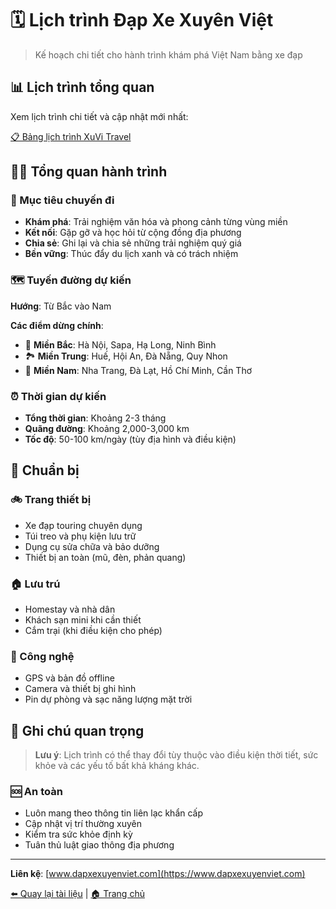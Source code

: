 # 🗓️ Lịch trình Đạp Xe Xuyên Việt

> Kế hoạch chi tiết cho hành trình khám phá Việt Nam bằng xe đạp

## 📊 Lịch trình tổng quan

Xem lịch trình chi tiết và cập nhật mới nhất:

[📋 Bảng lịch trình XuVi Travel](https://docs.google.com/spreadsheets/d/1K7fgbHZZU8B9i0t8UF0aZ-TevV3y1pqE/edit?usp=share_link&ouid=106655273034443660294&rtpof=true&sd=true)

## 🚴‍♂️ Tổng quan hành trình

### 🎯 Mục tiêu chuyến đi

- **Khám phá**: Trải nghiệm văn hóa và phong cảnh từng vùng miền
- **Kết nối**: Gặp gỡ và học hỏi từ cộng đồng địa phương
- **Chia sẻ**: Ghi lại và chia sẻ những trải nghiệm quý giá
- **Bền vững**: Thúc đẩy du lịch xanh và có trách nhiệm

### 🗺️ Tuyến đường dự kiến

**Hướng**: Từ Bắc vào Nam

**Các điểm dừng chính**:

- 🌆 **Miền Bắc**: Hà Nội, Sapa, Hạ Long, Ninh Bình
- 🏞️ **Miền Trung**: Huế, Hội An, Đà Nẵng, Quy Nhon
- 🌴 **Miền Nam**: Nha Trang, Đà Lạt, Hồ Chí Minh, Cần Thơ

### ⏰ Thời gian dự kiến

- **Tổng thời gian**: Khoảng 2-3 tháng
- **Quãng đường**: Khoảng 2,000-3,000 km
- **Tốc độ**: 50-100 km/ngày (tùy địa hình và điều kiện)

## 🎒 Chuẩn bị

### 🚲 Trang thiết bị

- Xe đạp touring chuyên dụng
- Túi treo và phụ kiện lưu trữ
- Dụng cụ sửa chữa và bảo dưỡng
- Thiết bị an toàn (mũ, đèn, phản quang)

### 🏠 Lưu trú

- Homestay và nhà dân
- Khách sạn mini khi cần thiết
- Cắm trại (khi điều kiện cho phép)

### 📱 Công nghệ

- GPS và bản đồ offline
- Camera và thiết bị ghi hình
- Pin dự phòng và sạc năng lượng mặt trời

## 📝 Ghi chú quan trọng

> **Lưu ý**: Lịch trình có thể thay đổi tùy thuộc vào điều kiện thời tiết, sức khỏe và các yếu tố bất khả kháng khác.

### 🆘 An toàn

- Luôn mang theo thông tin liên lạc khẩn cấp
- Cập nhật vị trí thường xuyên
- Kiểm tra sức khỏe định kỳ
- Tuân thủ luật giao thông địa phương

---

**Liên kệ**: [www.dapxexuyenviet.com](https://www.dapxexuyenviet.com)

[⬅️ Quay lại tài liệu](../) | [🏠 Trang chủ](../../)
